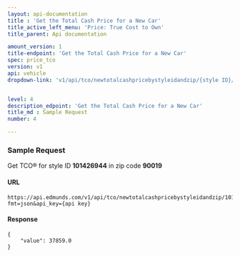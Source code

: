 ```yaml
---
layout: api-documentation
title : 'Get the Total Cash Price for a New Car'
title_active_left_menu: 'Price: True Cost to Own'
title_parent: Api documentation

amount_version: 1
title-endpoint: 'Get the Total Cash Price for a New Car'
spec: price_tco
version: v1
api: vehicle
dropdown-link: 'v1/api/tco/newtotalcashpricebystyleidandzip/{style ID}/{zipcode}'


level: 4
description_edpoint: 'Get the Total Cash Price for a New Car'
title_md : Sample Request
number: 4

---
```


### Sample Request

Get TCO® for style ID **101426944** in zip code **90019**

#### URL

	https://api.edmunds.com/v1/api/tco/newtotalcashpricebystyleidandzip/101426944/90019?fmt=json&api_key={api key}
	
#### Response

	{
	    "value": 37859.0
	}
